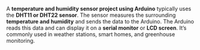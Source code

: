 A **temperature and humidity sensor project using Arduino** typically uses the **DHT11 or DHT22 sensor**. The sensor measures the surrounding **temperature and humidity** and sends the data to the Arduino. The Arduino reads this data and can display it on a **serial monitor** or **LCD screen**. It’s commonly used in weather stations, smart homes, and greenhouse monitoring.
